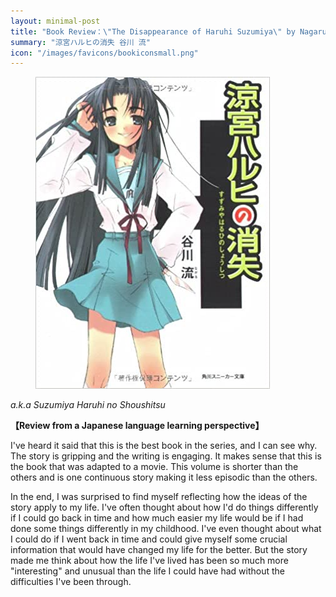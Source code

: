 ```yaml
---
layout: minimal-post
title: "Book Review：\"The Disappearance of Haruhi Suzumiya\" by Nagaru Tanigawa："
summary: "涼宮ハルヒの消失 谷川 流"
icon: "/images/favicons/bookiconsmall.png"
---
```


<figure class="right">
<img src="/images/shoushitu.jpeg"/>
</figure>

*a.k.a Suzumiya Haruhi no Shoushitsu*

**【Review from a Japanese language learning perspective】**

I've heard it said that this is the best book in the series, and I can see why. The story is gripping and the writing is
engaging. It makes sense that this is the book that was adapted to a movie. This volume is shorter than the others and
is one continuous story making it less episodic than the others.

In the end, I was surprised to find myself reflecting how the ideas of the story apply to my life. I've often thought
about how I'd do things differently if I could go back in time and how much easier my life would be if I had done some
things differently in my childhood. I've even thought about what I could do if I went back in time and could give myself
some crucial information that would have changed my life for the better. But the story made me think about how the life
I've lived has been so much more "interesting" and unusual than the life I could have had without the difficulties I've
been through. 
